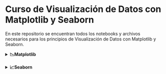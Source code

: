 # Curso de Visualización de Datos con Matplotlib y Seaborn

En este repositorio se encuentran todos los notebooks y archivos necesarios para los principios de Visualización de Datos con Matplotlib y Seaborn.
<details>
  <summary><strong>📉Matplotlib</strong></summary>
  <a href="https://matplotlib.org/stable/plot_types/basic/plot.html#sphx-glr-plot-types-basic-plot-py">Documentación de Matplotlib</a>
  <details>
    <summary>🟢Pyplot básico</summary>
    Pyplot es una herramienta que tiene Matplotlib para ejecutar gráficas de manera sencilla. <a href="">Véamos cómo puedes lograrlo</a>.
    <br><br>
    Cambiemos el color de la gráfica
    <table>
      <tr>
        <th>Character</th>
        <th>Color</th>
      </tr>
      <tr>
        <td>'b'</td>
        <td>blue</td>
      </tr>
      <tr>
        <td>'g'</td>
        <td>green</td>
      </tr>
      <tr>
        <td>'m'</td>
        <td>magenta</td>
      </tr>
    </table>
    <br>
    Cambiemos el tipo de marcador
    <table>
      <tr>
        <th>Character</th>
        <th>Description</th>
      </tr>
      <tr>
        <td>'.'</td>
        <td>point marker</td>
      </tr>
      <tr>
        <td>','</td>
        <td>pixel marker</td>
      </tr>
      <tr>
        <td>'o'</td>
        <td>circle marker</td>
      </tr>
      <tr>
        <td>'v'</td>
        <td>triangle_down marker</td>
      </tr>
      <tr>
        <td>'^'</td>
        <td>triangle_up marker</td>
      </tr>
      <tr>
        <td>'&lt;'</td>
        <td>triangle_left marker</td>
      </tr>
      <tr>
        <td>'&gt;'</td>
        <td>triangle_right marker</td>
      </tr>
    </table>
    <br>
    Cambiemos el tipo de línea
    <table>
      <tr>
        <th>Character</th>
        <th>Description</th>
      </tr>
      <tr>
        <td>'-'</td>
        <td>solid line style</td>
      </tr>
      <tr>
        <td>'--'</td>
        <td>dashed line style</td>
      </tr>
      <tr>
        <td>'-.'</td>
        <td>dash-dot line style</td>
      </tr>
      <tr>
        <td>':'</td>
        <td>dotted line style</td>
      </tr>
    </table>
  </details>
  <details>
    <summary>🟢Subplot</summary>
    Subplot permite crear gráficos dentro de una gráfica. Esto lo hace a través de una matriz de gráficos y se puede acceder a ellos a través de índices, <a href="https://matplotlib.org/stable/gallery/lines_bars_and_markers/barh.html#sphx-glr-gallery-lines-bars-and-markers-barh-py">Notebook</a>.
    <br>Los parámetros de subplot funcionan:
    <ul>
      <li>Filas</li>
      <li>Columnas</li>
      <li>Index(No. de gráfico)</li>
    </ul>
  </details>
  <details>
    <summary>🟢Método orientado a objetos</summary>
    <a href="/">Notebook</a>.
    <br>
    Hay distintas maneras de hacer gráficas dentro de Matplotlib, ya vimos pyplot; sin embargo, es muy complicado personalizarla y entrar a ciertos parámetros. Por ello, existe el método orientado a objetos.
    <br>
    Un objeto define una figura, esa figura es un lienzo en el cual podemos introducir diferentes grá ficas(axes), de las cuales cada una posee sus propios ejes(axis).
    <br>
    La figura representa el todo, dentro de ella vamos a configurar gráficas las cuales contienen diferentes ejes.
    <br>Es un poco más complicado, pero en el mismo gráfico podemos personalizarlo mucho mejor.
    <br></br>
    Parámetros de axes:
    <ul>
      <li>Pos. Eje x</li>
      <li>Pos. Eje y</li>
      <li>Size graph eje x</li>
      <li>Size graph eje y</li>
    </ul>
    <strong>Diferencias entre Pyplot y Object Oriented </strong>
    <table>
      <tr>
        <th>Pyplot</th>
        <th>Object Oriented</th>
      </tr>
      <tr>
        <td>Rápido</td>
        <td>Mayor personalización</td>
      </tr>
      <tr>
        <td>Fácil</td>
        <td>Más código</td>
      </tr>
      <tr>
        <td>Una sola figura</td>
        <td>Más amigable a múltiples diagramas</td>
      </tr>
    </table>
  </details>
  <details>
    <summary>🟢Subplots</summary>
    <a href="/">Notebook</a>.
    <p>Con subplots se puede trabajar en un arreglo de gráficas a las cuales se accede a través de los índices.</p>
  </details>
</details>

<br>
<details>
  <summary><strong>📈Seaborn</strong></summary>
  <a href="/"> Documentación de Seaborn</a>
</details>
